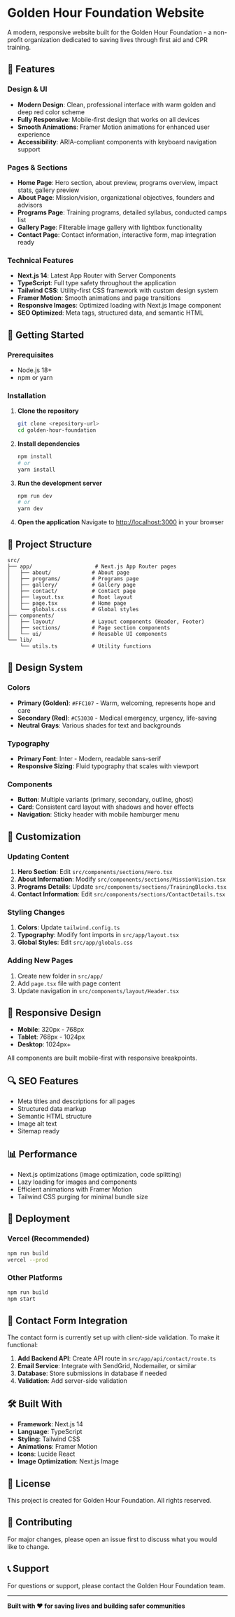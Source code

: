 # Golden Hour Foundation Website

A modern, responsive website built for the Golden Hour Foundation - a non-profit organization dedicated to saving lives through first aid and CPR training.

## 🌟 Features

### Design & UI
- **Modern Design**: Clean, professional interface with warm golden and deep red color scheme
- **Fully Responsive**: Mobile-first design that works on all devices
- **Smooth Animations**: Framer Motion animations for enhanced user experience
- **Accessibility**: ARIA-compliant components with keyboard navigation support

### Pages & Sections
- **Home Page**: Hero section, about preview, programs overview, impact stats, gallery preview
- **About Page**: Mission/vision, organizational objectives, founders and advisors
- **Programs Page**: Training programs, detailed syllabus, conducted camps list
- **Gallery Page**: Filterable image gallery with lightbox functionality
- **Contact Page**: Contact information, interactive form, map integration ready

### Technical Features
- **Next.js 14**: Latest App Router with Server Components
- **TypeScript**: Full type safety throughout the application
- **Tailwind CSS**: Utility-first CSS framework with custom design system
- **Framer Motion**: Smooth animations and page transitions
- **Responsive Images**: Optimized loading with Next.js Image component
- **SEO Optimized**: Meta tags, structured data, and semantic HTML

## 🚀 Getting Started

### Prerequisites
- Node.js 18+ 
- npm or yarn

### Installation

1. **Clone the repository**
   ```bash
   git clone <repository-url>
   cd golden-hour-foundation
   ```

2. **Install dependencies**
   ```bash
   npm install
   # or
   yarn install
   ```

3. **Run the development server**
   ```bash
   npm run dev
   # or
   yarn dev
   ```

4. **Open the application**
   Navigate to [http://localhost:3000](http://localhost:3000) in your browser

## 📁 Project Structure

```
src/
├── app/                    # Next.js App Router pages
│   ├── about/             # About page
│   ├── programs/          # Programs page
│   ├── gallery/           # Gallery page
│   ├── contact/           # Contact page
│   ├── layout.tsx         # Root layout
│   ├── page.tsx           # Home page
│   └── globals.css        # Global styles
├── components/
│   ├── layout/            # Layout components (Header, Footer)
│   ├── sections/          # Page section components
│   └── ui/                # Reusable UI components
└── lib/
    └── utils.ts           # Utility functions
```

## 🎨 Design System

### Colors
- **Primary (Golden)**: `#FFC107` - Warm, welcoming, represents hope and care
- **Secondary (Red)**: `#C53030` - Medical emergency, urgency, life-saving
- **Neutral Grays**: Various shades for text and backgrounds

### Typography
- **Primary Font**: Inter - Modern, readable sans-serif
- **Responsive Sizing**: Fluid typography that scales with viewport

### Components
- **Button**: Multiple variants (primary, secondary, outline, ghost)
- **Card**: Consistent card layout with shadows and hover effects
- **Navigation**: Sticky header with mobile hamburger menu

## 🔧 Customization

### Updating Content
1. **Hero Section**: Edit `src/components/sections/Hero.tsx`
2. **About Information**: Modify `src/components/sections/MissionVision.tsx`
3. **Programs Details**: Update `src/components/sections/TrainingBlocks.tsx`
4. **Contact Information**: Edit `src/components/sections/ContactDetails.tsx`

### Styling Changes
1. **Colors**: Update `tailwind.config.ts`
2. **Typography**: Modify font imports in `src/app/layout.tsx`
3. **Global Styles**: Edit `src/app/globals.css`

### Adding New Pages
1. Create new folder in `src/app/`
2. Add `page.tsx` file with page content
3. Update navigation in `src/components/layout/Header.tsx`

## 📱 Responsive Design

- **Mobile**: 320px - 768px
- **Tablet**: 768px - 1024px  
- **Desktop**: 1024px+

All components are built mobile-first with responsive breakpoints.

## 🔍 SEO Features

- Meta titles and descriptions for all pages
- Structured data markup
- Semantic HTML structure
- Image alt text
- Sitemap ready

## 📊 Performance

- Next.js optimizations (image optimization, code splitting)
- Lazy loading for images and components
- Efficient animations with Framer Motion
- Tailwind CSS purging for minimal bundle size

## 🚀 Deployment

### Vercel (Recommended)
```bash
npm run build
vercel --prod
```

### Other Platforms
```bash
npm run build
npm start
```

## 📧 Contact Form Integration

The contact form is currently set up with client-side validation. To make it functional:

1. **Add Backend API**: Create API route in `src/app/api/contact/route.ts`
2. **Email Service**: Integrate with SendGrid, Nodemailer, or similar
3. **Database**: Store submissions in database if needed
4. **Validation**: Add server-side validation

## 🛠 Built With

- **Framework**: Next.js 14
- **Language**: TypeScript
- **Styling**: Tailwind CSS
- **Animations**: Framer Motion
- **Icons**: Lucide React
- **Image Optimization**: Next.js Image

## 📄 License

This project is created for Golden Hour Foundation. All rights reserved.

## 🤝 Contributing

For major changes, please open an issue first to discuss what you would like to change.

## 📞 Support

For questions or support, please contact the Golden Hour Foundation team.

---

**Built with ❤️ for saving lives and building safer communities**
